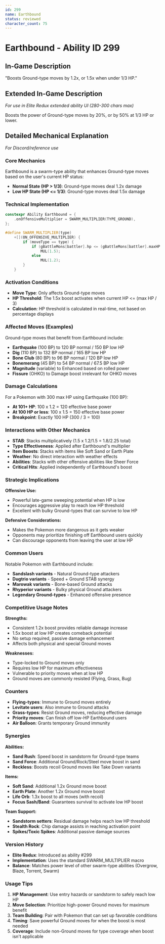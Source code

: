 ```yaml
---
id: 299
name: Earthbound
status: reviewed
character_count: 75
---
```


# Earthbound - Ability ID 299

## In-Game Description
"Boosts Ground-type moves by 1.2x, or 1.5x when under 1/3 HP."

## Extended In-Game Description
*For use in Elite Redux extended ability UI (280-300 chars max)*

Boosts the power of Ground-type moves by 20%, or by 50% at 1/3 HP or lower.

## Detailed Mechanical Explanation
*For Discord/reference use*

### Core Mechanics
Earthbound is a swarm-type ability that enhances Ground-type moves based on the user's current HP status:

- **Normal State (HP > 1/3)**: Ground-type moves deal 1.2x damage
- **Low HP State (HP <= 1/3)**: Ground-type moves deal 1.5x damage

### Technical Implementation
```cpp
constexpr Ability Earthbound = {
    .onOffensiveMultiplier = SWARM_MULTIPLIER(TYPE_GROUND),
};

#define SWARM_MULTIPLIER(type)                                               \
    +[](ON_OFFENSIVE_MULTIPLIER) {                                           \
        if (moveType == type) {                                              \
            if (gBattleMons[battler].hp <= (gBattleMons[battler].maxHP / 3)) \
                MUL(1.5);                                                    \
            else                                                             \
                MUL(1.2);                                                    \
        }                                                                    \
    }
```

### Activation Conditions
- **Move Type**: Only affects Ground-type moves
- **HP Threshold**: The 1.5x boost activates when current HP <= (max HP / 3)
- **Calculation**: HP threshold is calculated in real-time, not based on percentage displays

### Affected Moves (Examples)
Ground-type moves that benefit from Earthbound include:
- **Earthquake** (100 BP) to 120 BP normal / 150 BP low HP
- **Dig** (110 BP) to 132 BP normal / 165 BP low HP  
- **Bone Club** (80 BP) to 96 BP normal / 120 BP low HP
- **Bonemerang** (45 BP) to 54 BP normal / 67.5 BP low HP
- **Magnitude** (variable) to Enhanced based on rolled power
- **Fissure** (OHKO) to Damage boost irrelevant for OHKO moves

### Damage Calculations
For a Pokemon with 300 max HP using Earthquake (100 BP):
- **At 101+ HP**: 100 x 1.2 = 120 effective base power
- **At 100 HP or less**: 100 x 1.5 = 150 effective base power
- **Breakpoint**: Exactly 100 HP (300 / 3 = 100)

### Interactions with Other Mechanics
- **STAB**: Stacks multiplicatively (1.5 x 1.2/1.5 = 1.8/2.25 total)
- **Type Effectiveness**: Applied after Earthbound's multiplier
- **Item Boosts**: Stacks with items like Soft Sand or Earth Plate
- **Weather**: No direct interaction with weather effects
- **Abilities**: Stacks with other offensive abilities like Sheer Force
- **Critical Hits**: Applied independently of Earthbound's boost

### Strategic Implications
**Offensive Use:**
- Powerful late-game sweeping potential when HP is low
- Encourages aggressive play to reach low HP threshold
- Excellent with bulky Ground-types that can survive to low HP

**Defensive Considerations:**
- Makes the Pokemon more dangerous as it gets weaker
- Opponents may prioritize finishing off Earthbound users quickly
- Can discourage opponents from leaving the user at low HP

### Common Users
Notable Pokemon with Earthbound include:
- **Sandslash variants** - Natural Ground-type attackers
- **Dugtrio variants** - Speed + Ground STAB synergy
- **Marowak variants** - Bone-based Ground attacks
- **Rhyperior variants** - Bulky physical Ground attackers
- **Legendary Ground-types** - Enhanced offensive presence

### Competitive Usage Notes
**Strengths:**
- Consistent 1.2x boost provides reliable damage increase
- 1.5x boost at low HP creates comeback potential
- No setup required, passive damage enhancement
- Affects both physical and special Ground moves

**Weaknesses:**
- Type-locked to Ground moves only
- Requires low HP for maximum effectiveness
- Vulnerable to priority moves when at low HP
- Ground moves are commonly resisted (Flying, Grass, Bug)

### Counters
- **Flying-types**: Immune to Ground moves entirely
- **Levitate users**: Also immune to Ground attacks
- **Grass-types**: Resist Ground moves, reducing effective damage
- **Priority moves**: Can finish off low-HP Earthbound users
- **Air Balloon**: Grants temporary Ground immunity

### Synergies
**Abilities:**
- **Sand Rush**: Speed boost in sandstorm for Ground-type teams
- **Sand Force**: Additional Ground/Rock/Steel move boost in sand
- **Reckless**: Boosts recoil Ground moves like Take Down variants

**Items:**
- **Soft Sand**: Additional 1.2x Ground move boost
- **Earth Plate**: Another 1.2x Ground move boost  
- **Life Orb**: 1.3x boost to all moves (with recoil)
- **Focus Sash/Band**: Guarantees survival to activate low HP boost

**Team Support:**
- **Sandstorm setters**: Residual damage helps reach low HP threshold
- **Stealth Rock**: Chip damage assists in reaching activation point
- **Spikes/Toxic Spikes**: Additional passive damage sources

### Version History
- **Elite Redux**: Introduced as ability #299
- **Implementation**: Uses the standard SWARM_MULTIPLIER macro
- **Balance**: Matches power level of other swarm-type abilities (Overgrow, Blaze, Torrent, Swarm)

### Usage Tips
1. **HP Management**: Use entry hazards or sandstorm to safely reach low HP
2. **Move Selection**: Prioritize high-power Ground moves for maximum benefit
3. **Team Building**: Pair with Pokemon that can set up favorable conditions
4. **Timing**: Save powerful Ground moves for when the boost is most needed
5. **Coverage**: Include non-Ground moves for type coverage when boost isn't applicable
